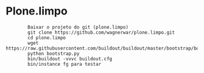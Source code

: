 # Plone.limpo

		
			Baixar o projeto do git (plone.limpo)
			git clone https://github.com/wagnerwar/plone.limpo.git
			cd plone.limpo
			wget https://raw.githubusercontent.com/buildout/buildout/master/bootstrap/bootstrap.py
			python bootstrap.py
			bin/buildout -vvvc buildout.cfg
			bin/instance fg para testar

